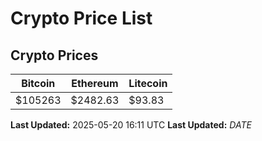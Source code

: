 # Crypto Price List

## Crypto Prices
| Bitcoin | Ethereum | Litecoin |
| ------- | -------- | -------- |
| $105263 | $2482.63 | $93.83 |
**Last Updated:** 2025-05-20 16:11 UTC
**Last Updated:** $DATE$
